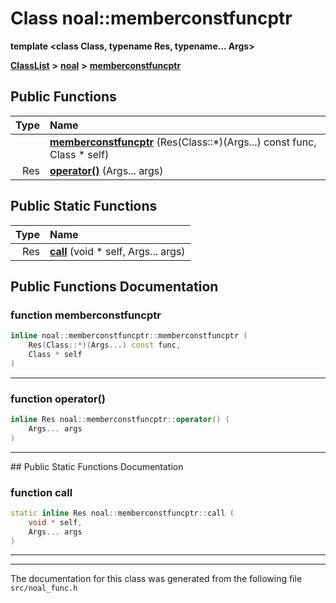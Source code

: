 

# Class noal::memberconstfuncptr

**template &lt;class Class, typename Res, typename... Args&gt;**



[**ClassList**](annotated.md) **>** [**noal**](namespacenoal.md) **>** [**memberconstfuncptr**](classnoal_1_1memberconstfuncptr.md)










































## Public Functions

| Type | Name |
| ---: | :--- |
|   | [**memberconstfuncptr**](#function-memberconstfuncptr) (Res(Class::\*)(Args...) const func, Class \* self) <br> |
|  Res | [**operator()**](#function-operator()) (Args... args) <br> |


## Public Static Functions

| Type | Name |
| ---: | :--- |
|  Res | [**call**](#function-call) (void \* self, Args... args) <br> |


























## Public Functions Documentation




### function memberconstfuncptr 

```C++
inline noal::memberconstfuncptr::memberconstfuncptr (
    Res(Class::*)(Args...) const func,
    Class * self
) 
```




<hr>



### function operator() 

```C++
inline Res noal::memberconstfuncptr::operator() (
    Args... args
) 
```




<hr>
## Public Static Functions Documentation




### function call 

```C++
static inline Res noal::memberconstfuncptr::call (
    void * self,
    Args... args
) 
```




<hr>

------------------------------
The documentation for this class was generated from the following file `src/noal_func.h`

